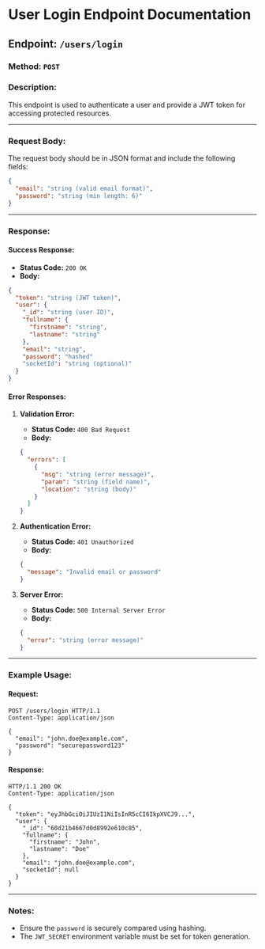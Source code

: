 # User Login Endpoint Documentation

## Endpoint: `/users/login`

### Method: `POST`

### Description:
This endpoint is used to authenticate a user and provide a JWT token for accessing protected resources.

---

### Request Body:
The request body should be in JSON format and include the following fields:

```json
{
  "email": "string (valid email format)",
  "password": "string (min length: 6)"
}
```

---

### Response:

#### Success Response:
- **Status Code:** `200 OK`
- **Body:**
```json
{
  "token": "string (JWT token)",
  "user": {
    "_id": "string (user ID)",
    "fullname": {
      "firstname": "string",
      "lastname": "string"
    },
    "email": "string",
    "password": "hashed"
    "socketId": "string (optional)"
  }
}
```

#### Error Responses:
1. **Validation Error:**
   - **Status Code:** `400 Bad Request`
   - **Body:**
   ```json
   {
     "errors": [
       {
         "msg": "string (error message)",
         "param": "string (field name)",
         "location": "string (body)"
       }
     ]
   }
   ```

2. **Authentication Error:**
   - **Status Code:** `401 Unauthorized`
   - **Body:**
   ```json
   {
     "message": "Invalid email or password"
   }
   ```

3. **Server Error:**
   - **Status Code:** `500 Internal Server Error`
   - **Body:**
   ```json
   {
     "error": "string (error message)"
   }
   ```

---

### Example Usage:

#### Request:
```http
POST /users/login HTTP/1.1
Content-Type: application/json

{
  "email": "john.doe@example.com",
  "password": "securepassword123"
}
```

#### Response:
```http
HTTP/1.1 200 OK
Content-Type: application/json

{
  "token": "eyJhbGciOiJIUzI1NiIsInR5cCI6IkpXVCJ9...",
  "user": {
    "_id": "60d21b4667d0d8992e610c85",
    "fullname": {
      "firstname": "John",
      "lastname": "Doe"
    },
    "email": "john.doe@example.com",
    "socketId": null
  }
}
```

---

### Notes:
- Ensure the `password` is securely compared using hashing.
- The `JWT_SECRET` environment variable must be set for token generation.
